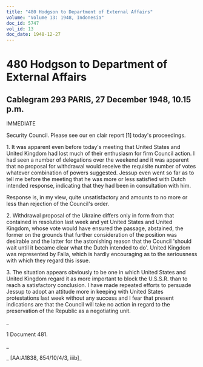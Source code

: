 ```yaml
---
title: "480 Hodgson to Department of External Affairs"
volume: "Volume 13: 1948, Indonesia"
doc_id: 5747
vol_id: 13
doc_date: 1948-12-27
---
```


# 480 Hodgson to Department of External Affairs

## Cablegram 293 PARIS, 27 December 1948, 10.15 p.m.

IMMEDIATE

Security Council. Please see our en clair report [1] today's proceedings.

1\. It was apparent even before today's meeting that United States and United Kingdom had lost much of their enthusiasm for firm Council action. I had seen a number of delegations over the weekend and it was apparent that no proposal for withdrawal would receive the requisite number of votes whatever combination of powers suggested. Jessup even went so far as to tell me before the meeting that he was more or less satisfied with Dutch intended response, indicating that they had been in consultation with him.

Response is, in my view, quite unsatisfactory and amounts to no more or less than rejection of the Council's order.

2\. Withdrawal proposal of the Ukraine differs only in form from that contained in resolution last week and yet United States and United Kingdom, whose vote would have ensured the passage, abstained, the former on the grounds that further consideration of the position was desirable and the latter for the astonishing reason that the Council 'should wait until it became clear what the Dutch intended to do'. United Kingdom was represented by Falla, which is hardly encouraging as to the seriousness with which they regard this issue.

3\. The situation appears obviously to be one in which United States and United Kingdom regard it as more important to block the U.S.S.R. than to reach a satisfactory conclusion. I have made repeated efforts to persuade Jessup to adopt an attitude more in keeping with United States protestations last week without any success and I fear that present indications are that the Council will take no action in regard to the preservation of the Republic as a negotiating unit.

_

1 Document 481.

_

_ [AA:A1838, 854/10/4/3, iiib]_

